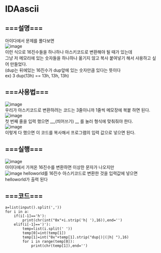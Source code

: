 # IDAascii

## ===설명===
아이다에서 문제를 풀다보면   
![image](https://user-images.githubusercontent.com/88232976/198500304-d2fee6f2-7032-48a5-b4ff-510373e6c55f.png)   
이런 식으로 16진수들을 하나하나 아스키코드로 변환해야 될 때가 있는데   
그냥 저 메모리에 있는 숫자들을 하나하나 옮기지 않고 복사 붙여넣기 해서 사용하고 싶어 만들었다.   
(dup는 뒤에있는 16진수가 dup앞에 있는 숫자만큼 있다는 뜻이다   
ex) 3 dup(13h) == 13h, 13h, 13h)   

## ===사용법===
![image](https://user-images.githubusercontent.com/88232976/198500304-d2fee6f2-7032-48a5-b4ff-510373e6c55f.png)   
우리가 아스키코드로 변환하려는 코드는 3줄이니까 1줄씩 메모장에 복붙 하면 된다.   
![image](https://user-images.githubusercontent.com/88232976/198501032-8bc0fd41-6944-42f1-a500-db5f7c74a763.png)   
첫 번째 줄을 입력 했으면 __,(띄어쓰기) __ 를 눌러 형식에 맞춰줘야 한다.   
![image](https://user-images.githubusercontent.com/88232976/198501295-fbf60e8f-f86d-4f60-9040-da70293475b1.png)   
이렇게 다 했으면 이 코드를 복사해서 프로그램의 입력 값으로 넣으면 된다.

## ===실행===
![image](https://user-images.githubusercontent.com/88232976/198501413-d867ddb2-7695-4811-a8c9-1cb9e3d5f92f.png)   
아이다에서 가져온 16진수를 변환하면 이상한 문자가 나오지만   
![image](https://user-images.githubusercontent.com/88232976/198504050-822d341a-5774-44a0-a554-b70ee962c88d.png)
helloworld를 16진수 아스키코드로 변환한 것을 입력값에 넣으면 helloworld가 출력 된다




## ===코드===
```
a=list(input().split(','))
for i in a:
    if(i[-1]=='h'):
        print(chr(int("0x"+i.strip('h| '),16)),end='')
    elif(i[-1]==')'):
        temp=list(i.split(' '))
        temp[0]=int(temp[1])
        temp[1]=int("0x"+temp[1].strip("dup|)|(|h| "),16)
        for i in range(temp[0]):
            print(chr(temp[1]),end='')
```
